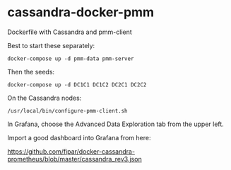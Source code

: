 # cassandra-docker-pmm
Dockerfile with Cassandra and pmm-client

Best to start these separately:

`docker-compose up -d pmm-data pmm-server`

Then the seeds:

`docker-compose up -d DC1C1 DC1C2 DC2C1 DC2C2`

On the Cassandra nodes:

`/usr/local/bin/configure-pmm-client.sh`

In Grafana, choose the Advanced Data Exploration tab from the upper left.

Import a good dashboard into Grafana from here:

https://github.com/fipar/docker-cassandra-prometheus/blob/master/cassandra_rev3.json